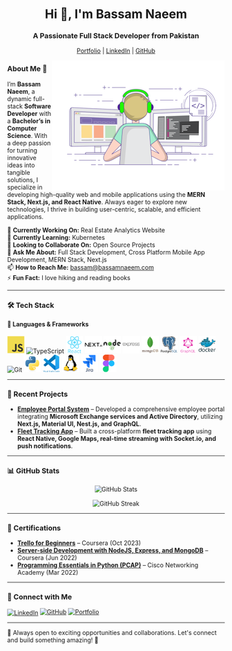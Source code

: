 


<h1 align="center">Hi 👋, I'm Bassam Naeem</h1>
<h3 align="center">A Passionate Full Stack Developer from Pakistan</h3>

<p align="center">
  <a href="https://bassamnaeem.com" target="_blank">Portfolio</a> |
  <a href="https://linkedin.com/in/bassamnaeem" target="_blank">LinkedIn</a> |
  <a href="https://github.com/Bassamnaeem" target="_blank">GitHub</a>
</p>

<img align="right" alt="Coding" width="400" src="https://raw.githubusercontent.com/devSouvik/devSouvik/master/gif3.gif">

### About Me 🚀

I’m **Bassam Naeem**, a dynamic full-stack **Software Developer** with a **Bachelor’s in Computer Science**. With a deep passion for turning innovative ideas into tangible solutions, I specialize in developing high-quality web and mobile applications using the **MERN Stack, Next.js, and React Native**. Always eager to explore new technologies, I thrive in building user-centric, scalable, and efficient applications.

🔭 **Currently Working On:** Real Estate Analytics Website  
🌱 **Currently Learning:** Kubernetes  
👯 **Looking to Collaborate On:** Open Source Projects  
💬 **Ask Me About:** Full Stack Development, Cross Platform Mobile App Development, MERN Stack, Next.js  
📫 **How to Reach Me:** bassam@bassamnaeem.com  
⚡ **Fun Fact:** I love hiking and reading books

---

### 🛠️ Tech Stack

#### 🚀 Languages & Frameworks

<p align="left"> 
  <img src="https://raw.githubusercontent.com/devicons/devicon/master/icons/javascript/javascript-original.svg" alt="JavaScript" width="40" height="40" />
  <img src="https://cdn.jsdelivr.net/gh/devicons/devicon/icons/typescript/typescript-original.svg" alt="TypeScript" width="40" height="40" />
  <img src="https://raw.githubusercontent.com/devicons/devicon/master/icons/react/react-original-wordmark.svg" alt="React" width="40" height="40" />
  <img src="https://raw.githubusercontent.com/devicons/devicon/master/icons/nextjs/nextjs-original-wordmark.svg" alt="Next.js" width="40" height="40" />
  <img src="https://raw.githubusercontent.com/devicons/devicon/master/icons/nodejs/nodejs-original-wordmark.svg" alt="Node.js" width="40" height="40" />
  <img src="https://raw.githubusercontent.com/devicons/devicon/master/icons/express/express-original-wordmark.svg" alt="Express" width="40" height="40" />
  <img src="https://raw.githubusercontent.com/devicons/devicon/master/icons/mongodb/mongodb-original-wordmark.svg" alt="MongoDB" width="40" height="40" />
  <img src="https://raw.githubusercontent.com/devicons/devicon/master/icons/postgresql/postgresql-original-wordmark.svg" alt="PostgreSQL" width="40" height="40" />
  <img src="https://raw.githubusercontent.com/devicons/devicon/master/icons/graphql/graphql-plain-wordmark.svg" alt="GraphQL" width="40" height="40" />
  <img src="https://raw.githubusercontent.com/devicons/devicon/master/icons/docker/docker-original-wordmark.svg" alt="Docker" width="40" height="40" />
  <img src="https://www.vectorlogo.zone/logos/git-scm/git-scm-icon.svg" alt="Git" width="40" height="40" />
  <img src="https://raw.githubusercontent.com/devicons/devicon/master/icons/python/python-original.svg" alt="Python" width="40" height="40" />
  <img src="https://raw.githubusercontent.com/devicons/devicon/master/icons/vscode/vscode-original-wordmark.svg" alt="VS Code" width="40" height="40" />
  <img src="https://raw.githubusercontent.com/devicons/devicon/master/icons/linux/linux-original.svg" alt="Linux" width="40" height="40" />
  <img src="https://raw.githubusercontent.com/devicons/devicon/master/icons/jira/jira-original-wordmark.svg" alt="Jira" width="40" height="40" />
  <img src="https://raw.githubusercontent.com/devicons/devicon/master/icons/figma/figma-original.svg" alt="Figma" width="40" height="40" />
</p>

---

### 🚀 Recent Projects

- **[Employee Portal System](https://example.com)** – Developed a comprehensive employee portal integrating **Microsoft Exchange services and Active Directory**, utilizing **Next.js, Material UI, Nest.js, and GraphQL**.
- **[Fleet Tracking App](https://example.com)** – Built a cross-platform **fleet tracking app** using **React Native, Google Maps, real-time streaming with Socket.io, and push notifications**.

---


### 📊 GitHub Stats

<p align="center">
  <img align="center" src="https://github-readme-stats.vercel.app/api/top-langs?username=bassamnaeem&show_icons=true&locale=en&layout=compact&theme=dark" alt="GitHub Stats" />
</p>

<p align="center">
  <img align="center" src="https://github-readme-streak-stats.herokuapp.com/?user=bassamnaeem&theme=dark" alt="GitHub Streak" />
</p>

---
### 📜 Certifications

- **[Trello for Beginners](https://www.coursera.org/account/accomplishments/certificate/7JD2E6ZHUBML)** – Coursera (Oct 2023)
- **[Server-side Development with NodeJS, Express, and MongoDB](https://www.coursera.org/account/accomplishments/certificate/HY43KYDAWRSQ)** – Coursera (Jun 2022)
- **[Programming Essentials in Python (PCAP)](https://www.credly.com/badges/your-badge-id)** – Cisco Networking Academy (Mar 2022)

---

### 🤝 Connect with Me

<p align="left">
  <a href="https://linkedin.com/in/bassamnaeem" target="_blank"><img align="center" src="https://raw.githubusercontent.com/rahuldkjain/github-profile-readme-generator/master/src/images/icons/Social/linked-in-alt.svg" alt="LinkedIn" height="30" width="40" /></a>
  <a href="https://github.com/Bassamnaeem" target="_blank"><img src="https://cdn.jsdelivr.net/gh/devicons/devicon/icons/github/github-original-wordmark.svg" alt="GitHub" height="30" width="40" /></a>
  <a href="https://www.bassamnaeem.com" target="_blank"><img src="https://cdn.jsdelivr.net/gh/devicons/devicon/icons/sema/sema-original.svg" alt="Portfolio" height="30" width="40" /></a>
</p>

---

🚀 Always open to exciting opportunities and collaborations. Let's connect and build something amazing! 🎯
